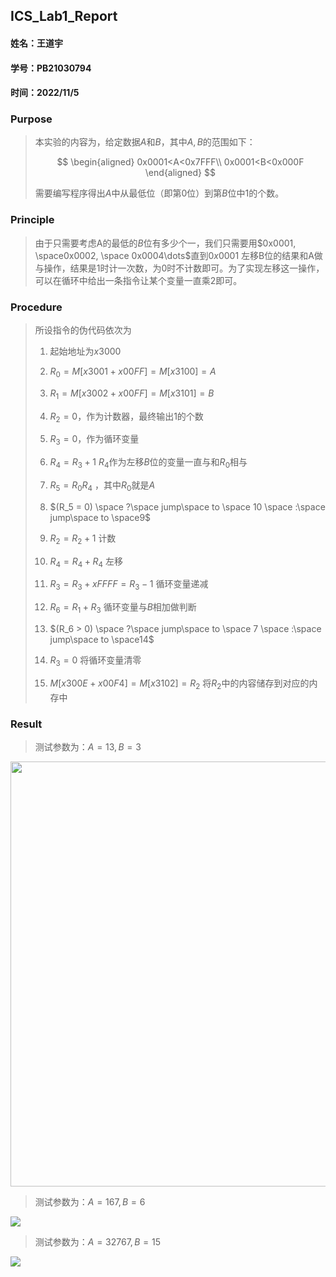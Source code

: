## ICS_Lab1_Report

#### 姓名：王道宇

#### 学号：PB21030794

#### 时间：2022/11/5

### Purpose

> 本实验的内容为，给定数据$A$和$B$，其中$A,B$的范围如下：
> 
> $$
> \begin{aligned}
0x0001<A<0x7FFF\\
0x0001<B<0x000F
\end{aligned}
> $$
> 
> 需要编写程序得出$A$中从最低位（即第0位）到第$B$位中1的个数。

### Principle

> 由于只需要考虑A的最低的$B$位有多少个一，我们只需要用$0x0001, \space0x0002, \space 0x0004\dots$直到$0x0001$ 左移B位的结果和A做与操作，结果是1时计一次数，为0时不计数即可。为了实现左移这一操作，可以在循环中给出一条指令让某个变量一直乘2即可。

### Procedure

> 所设指令的伪代码依次为
> 
> 1. 起始地址为$x3000$
> 
> 2. $R_0 = M[x3001+x00FF] = M[x3100] = A$
> 
> 3. $R_1 = M[x3002+x00FF] = M[x3101] = B$
> 
> 4. $R_2 = 0$，作为计数器，最终输出1的个数
> 
> 5. $R_3 = 0$，作为循环变量
> 
> 6. $R_4 = R_3 + 1$   $R_4$作为左移$B$位的变量一直与和$R_0$相与
> 
> 7. $R_5 = R_0R_4$ ，其中$R_0$就是$A$
> 
> 8. $(R_5 = 0) \space ?\space jump\space to \space 10 \space :\space jump\space to \space9$
> 
> 9. $R_2 = R_2 + 1$   计数
> 
> 10. $R_4 = R_4 + R_4$   左移
> 
> 11. $R_3 = R_3 + xFFFF = R_3 - 1$ 循环变量递减
> 
> 12. $R_6 = R_1 + R_3$ 循环变量与$B$相加做判断
> 
> 13. $(R_6 > 0) \space ?\space jump\space to \space 7 \space :\space jump\space to \space14$
> 
> 14. $R_3 = 0$  将循环变量清零
> 
> 15. $M[x300E + x00F4] = M[x3102] = R_2$ 将$R_2$中的内容储存到对应的内存中

### Result

> 测试参数为：$A = 13, B = 3$

<img src="file:///C:/Users/Melmaphother/Desktop/网课期间作业/ics_lab1_图片/QQ图片20221106085818.png" title="" alt="" width="680">

> 测试参数为：$A = 167,B = 6$

![](C:\Users\Melmaphother\Desktop\网课期间作业\ics_lab1_图片\167.jpg)

> 测试参数为：$A = 32767,B = 15$

![](C:\Users\Melmaphother\Desktop\网课期间作业\ics_lab1_图片\32767.jpg)
